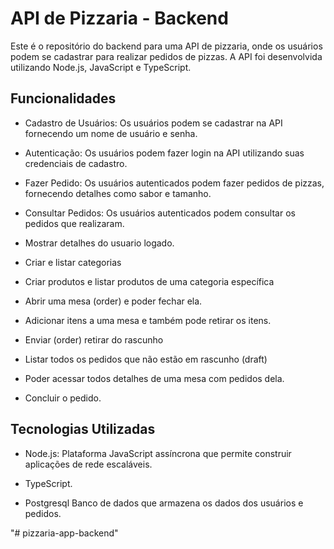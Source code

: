 # API de Pizzaria - Backend

Este é o repositório do backend para uma API de pizzaria, onde os usuários podem se cadastrar para realizar pedidos de pizzas. A API foi desenvolvida utilizando Node.js, JavaScript e TypeScript.

## Funcionalidades

- Cadastro de Usuários: Os usuários podem se cadastrar na API fornecendo um nome de usuário e senha.

- Autenticação: Os usuários podem fazer login na API utilizando suas credenciais de cadastro.

- Fazer Pedido: Os usuários autenticados podem fazer pedidos de pizzas, fornecendo detalhes como sabor e tamanho.

- Consultar Pedidos: Os usuários autenticados podem consultar os pedidos que realizaram.

- Mostrar detalhes do usuario logado.

- Criar e listar categorias

- Criar produtos e listar produtos de uma categoria específica

- Abrir uma mesa (order) e poder fechar ela.

- Adicionar itens a uma mesa e também pode retirar os itens.

- Enviar (order) retirar do rascunho

- Listar todos os pedidos que não estão em rascunho (draft)

- Poder acessar todos detalhes de uma mesa com pedidos dela.

- Concluir o pedido.

## Tecnologias Utilizadas

- Node.js: Plataforma JavaScript assíncrona que permite construir aplicações de rede escaláveis.

- TypeScript.

- Postgresql Banco de dados que armazena os dados dos usuários e pedidos.

"# pizzaria-app-backend" 
